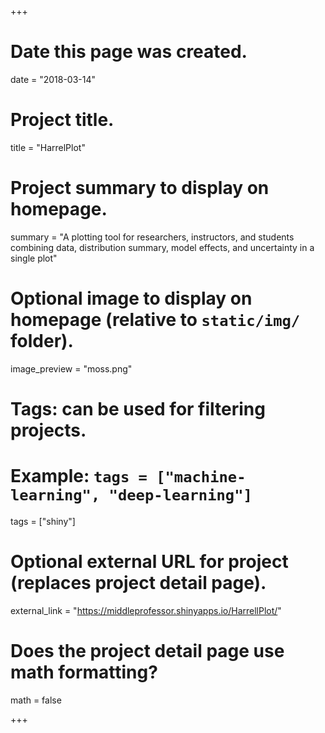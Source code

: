 +++
# Date this page was created.
date = "2018-03-14"

# Project title.
title = "HarrelPlot"

# Project summary to display on homepage.
summary = "A plotting tool for researchers, instructors, and students combining data, distribution summary, model effects, and uncertainty in a single plot"

# Optional image to display on homepage (relative to `static/img/` folder).
image_preview = "moss.png"

# Tags: can be used for filtering projects.
# Example: `tags = ["machine-learning", "deep-learning"]`
tags = ["shiny"]

# Optional external URL for project (replaces project detail page).
external_link = "https://middleprofessor.shinyapps.io/HarrellPlot/"

# Does the project detail page use math formatting?
math = false

+++

